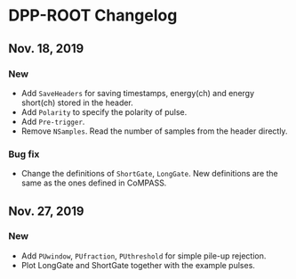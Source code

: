 # DPP-ROOT Changelog

## Nov. 18, 2019
### New
- Add `SaveHeaders` for saving timestamps, energy(ch) and energy short(ch) stored in the header.
- Add `Polarity` to specify the polarity of pulse. 
- Add `Pre-trigger`. 
- Remove `NSamples`. Read the number of samples from the header directly.
### Bug fix
- Change the definitions of `ShortGate`, `LongGate`. New definitions are the same as the ones defined in CoMPASS.

## Nov. 27, 2019
### New
- Add `PUwindow`, `PUfraction`, `PUthreshold` for simple pile-up rejection. 
- Plot LongGate and ShortGate together with the example pulses.